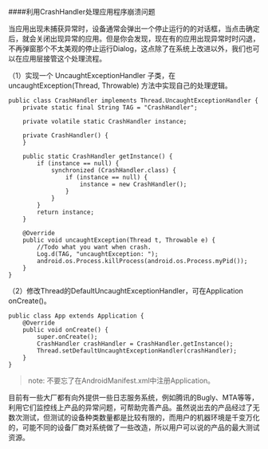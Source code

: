 ####利用CrashHandler处理应用程序崩溃问题

当应用出现未捕获异常时，设备通常会弹出一个停止运行的的对话框，当点击确定后，就会关闭出现异常的应用。但是你会发现，现在有的应用出现异常时时闪退，不再弹窗那个不太美观的停止运行Dialog，这点除了在系统上改进以外，我们也可以在应用层接管这个处理流程。

（1）实现一个 UncaughtExceptionHandler 子类，在 uncaughtException(Thread, Throwable) 方法中实现自己的处理逻辑。
```
public class CrashHandler implements Thread.UncaughtExceptionHandler {
    private static final String TAG = "CrashHandler";

    private volatile static CrashHandler instance;

    private CrashHandler() {
    }

    public static CrashHandler getInstance() {
        if (instance == null) {
            synchronized (CrashHandler.class) {
                if (instance == null) {
                    instance = new CrashHandler();
                }
            }
        }
        return instance;
    }

    @Override
    public void uncaughtException(Thread t, Throwable e) {
        //Todo what you want when crash.
        Log.d(TAG, "uncaughtException: ");
        android.os.Process.killProcess(android.os.Process.myPid());
    }
}
```

（2）修改Thread的DefaultUncaughtExceptionHandler，可在Application onCreate()。
```
public class App extends Application {
    @Override
    public void onCreate() {
        super.onCreate();
        CrashHandler crashHandler = CrashHandler.getInstance();
        Thread.setDefaultUncaughtExceptionHandler(crashHandler);
    }
}
```
>note: 不要忘了在AndroidManifest.xml中注册Application。

目前有一些大厂都有向外提供一些日志服务系统，例如腾讯的Bugly、MTA等等，利用它们监控线上产品的异常问题，可帮助完善产品。虽然说出去的产品经过了无数次测试，但测试的设备种类数量都是比较有限的，而用户的机器环境是千变万化的，可能不同的设备厂商对系统做了一些改造，所以用户可以说的产品的最大测试资源。